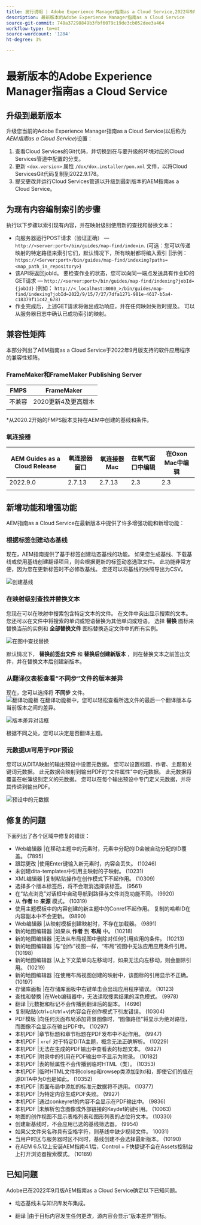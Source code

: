 ```yaml
---
title: 发行说明 | Adobe Experience Manager指南as a Cloud Service,2022年9月版
description: 最新版本的Adobe Experience Manager指南as a Cloud Service
source-git-commit: 748a37298849b3fbf6079c19de3cb052dee3a464
workflow-type: tm+mt
source-wordcount: '1284'
ht-degree: 3%

---
```


# 最新版本的Adobe Experience Manager指南as a Cloud Service

## 升级到最新版本

升级您当前的Adobe Experience Manager指南as a Cloud Service(以后称为 *AEM指南as a Cloud Service*)设置：
1. 查看Cloud Services的Git代码，并切换到在与要升级的环境对应的Cloud Services管道中配置的分支。
2. 更新 `<dox.version>` 属性 `/dox/dox.installer/pom.xml` 文件，以将Cloud ServicesGit代码复制到2022.9.178。
3. 提交更改并运行Cloud Services管道以升级到最新版本的AEM指南as a Cloud Service。

## 为现有内容编制索引的步骤

执行以下步骤以索引现有内容，并在映射级别使用新的查找和替换文本：
* 向服务器运行POST请求（验证正确） —  `http://<server:port>/bin/guides/map-find/indexin`.
(可选：您可以传递映射的特定路径来索引它们，默认情况下，所有映射都将编入索引 ||示例：   `https://<Server:port>/bin/guides/map-find/indexing?paths=<map_path_in_repository>`)
* 该API将返回jobId。 要检查作业的状态，您可以向同一端点发送具有作业ID的GET请求 —  `http://<server:port>/bin/guides/map-find/indexing?jobId={jobId}`
(例如： `http://<_localhost:8080_>/bin/guides/map-find/indexing?jobId=2022/9/15/7/27/7dfa1271-981e-4617-b5a4-c18379f11c42_678)`
* 作业完成后，上述GET请求将做出成功响应，并在任何映射失败时提及。 可以从服务器日志中确认已成功索引的映射。


## 兼容性矩阵

本部分列出了AEM指南as a Cloud Service于2022年9月版支持的软件应用程序的兼容性矩阵。

### FrameMaker和FrameMaker Publishing Server

| FMPS | FrameMaker |
| --- | --- |
| 不兼容 | 2020更新4及更高版本 |
|  |  |

*从2020.2开始的FMPS版本支持在AEM中创建的基线和条件。

### 氧连接器

| AEM Guides as a Cloud Release | 氧连接器窗口 | 氧连接器Mac | 在氧气窗口中编辑 | 在Oxon Mac中编辑 |
| --- | --- | --- | --- | --- |
| 2022.9.0 | 2.7.13 | 2.7.13 | 2.3 | 2.3 |
|  |  |  |  |


## 新增功能和增强功能

AEM指南as a Cloud Service在最新版本中提供了许多增强功能和新增功能：


### 根据标签创建动态基线

现在，AEM指南提供了基于标签创建动态基线的功能。 如果您生成基线、下载基线或使用基线创建翻译项目，则会根据更新的标签动态选取文件。 此功能非常方便，因为您在更新标签时不必修改基线。
您还可以将基线的快照导出为CSV。

![创建基线](assets/dynamic-baseline.png)

### 在映射级别查找并替换文本

您现在可以在映射中搜索包含特定文本的文件。 在文件中突出显示搜索的文本。 您还可以在文件中将搜索的单词或短语替换为其他单词或短语。
选择 **替换** 图标来替换当前的实例和 **全部替换文件** 图标替换选定文件中的所有实例。

![在图中查找替换](assets/map-find-replace.png)

默认情况下， **替换前签出文件** 和 **替换后创建新版本** ，则在替换文本之前签出文件，并在替换文本后创建新版本。

### 从翻译仪表板查看“不同步”文件的版本差异

现在，您可以选择将 **不同步** 文件。\
![翻译功能板](assets/translation-version-diff.png)
在翻译功能板中，您可以轻松查看所选文件的最后一个翻译版本与当前版本之间的差异。

![版本差异对话框](assets/version-diff.png)

根据不同之处，您可以决定是否翻译主题。

### 元数据UI可用于PDF预设

您可以从DITA映射的输出预设中设置元数据。 您可以设置标题、作者、主题和关键词元数据。 此元数据会映射到输出PDF的“文件属性”中的元数据。
此元数据将覆盖在帐簿级别定义的元数据。 您可以在每个输出预设中专门定义元数据，并将其传递到输出PDF。

![预设中的元数据](assets/preset-metadata.png)


## 修复的问题

下面列出了各个区域中修复的错误：

* Web编辑器 |在移动主题中的元素时，元素中分配的ID会被自动分配的ID覆盖。 (7895)
* 跟踪更改 |使用Enter键输入新元素时，内容会丢失。 (10246)
* 未创建dita-templates中引用主映射的子映射。 (10231)
* XML编辑器 |复制粘贴操作在创作模式下不起作用。 (10309)
* 选择多个版本标签后，将不会取消选择该标签。 (9561)
* 在“站点浏览”对话框中自动导航到路径与文件浏览功能不同。 (9920)
* 从 **作者** to **来源** 模式。 (10319)
* 使用主题模板中的内容创建的新主题中的Conref不起作用。 复制的哈希ID在内容副本中不会更新。 (9890)
* Web编辑器 |从映射模板创建映射时，不存在加载器。 (9891)
* 新的地图编辑器 |如果从 **作者** 到 **布局** 中。 (10218)
* 新的地图编辑器 |无法从布局视图中删除对任何引用应用的条件。 (10213)
* 新的地图编辑器 |与“创作”视图一样，“布局”视图中无法应用应用条件引用。 (10198)
* 新的地图编辑器 |从上下文菜单向左移动时，如果无法向左移动，则会删除引用。 (10219)
* 新的地图编辑器 |在使用布局视图创建的映射中，该图标的引用显示不正确。 (10197)
* 存储库面板 |在存储库面板中右键单击会出现应用程序错误。 (10123)
* 查找和替换 |在Web编辑器中，无法读取搜索结果的深色模式。 (9978)
* 翻译 |元数据和标记不会传播到翻译后的副本。 (4696)
* 复制粘贴(ctrl+c/ctrl+v)内容会在创作模式下引发错误。 (10304)
* PDF模板 |向任何页面布局添加背景图像时，“图像路径”将显示为绝对路径，而图像不会显示在输出PDF中。 (10297)
* 本机PDF |章节标题和章节标题在PDF发布中不起作用。 (9947)
* 本机PDF | `xref` 对于特定DITA主题，概念无法正确解析。 (10229)
* 本机PDF |无法在生成的PDF输出中查看表的标题文本。 (9827)
* 本机PDF |附录中的引用在PDF输出中不显示为附录。 (10182)
* 本机PDF |表的帧属性不会传播到临时HTML（类）。 (10353)
* 本机PDF |临时HTML文件将colsep和rowsep类添加到td和，即使它们的值在源DITA中为0也是如此。 (10352)
* 本机PDF |页面布局中添加的标准元数据将不适用。 (10377)
* 本机PDF |为特定内容生成PDF失败。 (9927)
* 本机PDF |通过conkeyref的内容不会显示在PDF输出中。 (9836)
* 本机PDF |未解析包含图像或外部链接的Keydef的键引用。 (10063)
* 地图的创作视图不显示表格列表和图形列表的占位符文本。 (10330)
* 创建新基线时，不会应用已选的基线筛选器。 (9954)
* 如果父文件夹名称具有空格字符，则基线中缺少视频文件。 10031)
* 当用户时区与服务器时区不同时，基线创建不会选择最新版本。 (10190)
* 在AEM 6.5.12上安装AEM指南4.1后，Control + F快捷键不会在Assets控制台上打开浏览器搜索模式。 (10189)


## 已知问题

Adobe已在2022年9月版AEM指南as a Cloud Service确定以下已知问题。


* 动态基线未与知识库发布集成。

* 翻译 |由于目标内容发生任何更改，源内容会显示“版本差异”图标。
